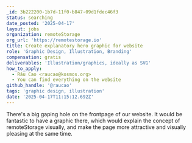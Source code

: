 ```yaml
---
_id: 3b222200-1b7d-11f0-b847-09d1fdec46f3
status: searching
date_posted: '2025-04-17'
layout: jobs
organization: remoteStorage
org_url: 'https://remotestorage.io'
title: Create explanatory hero graphic for website
role: 'Graphic Design, Illustration, Branding'
compensation: gratis
deliverables: 'Illustration/graphics, ideally as SVG'
how_to_apply:
  - Râu Cao <raucao@kosmos.org>
  - You can find everything on the website
github_handle: '@raucao'
tags: 'graphic design, illustration'
date: '2025-04-17T11:15:12.692Z'
---
```

There's a big gaping hole on the frontpage of our website. It would be fantastic to have a graphic there, which would explain the concept of remoteStorage visually, and make the page more attractive and visually pleasing at the same time.
